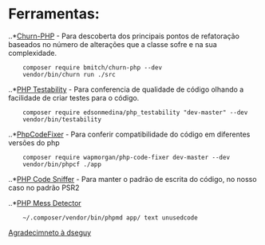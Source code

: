 # Ferramentas:

..*[Churn-PHP](https://github.com/bmitch/churn-php) - Para descoberta dos principais pontos de refatoração baseados no número de alterações que a classe sofre e na sua complexidade. 
```
    composer require bmitch/churn-php --dev
    vendor/bin/churn run ./src
```

..*[PHP Testability](https://github.com/edsonmedina/php_testability) - Para conferencia de qualidade de código olhando a facilidade de criar testes para o código.
```
    composer require edsonmedina/php_testability "dev-master" --dev
    vendor/bin/testability
```

..*[PhpCodeFixer](https://github.com/wapmorgan/PhpCodeFixer) - Para conferir compatibilidade do código em diferentes versões do php
```
    composer require wapmorgan/php-code-fixer dev-master --dev
    vendor/bin/phpcf ./app
```

..*[PHP Code Sniffer](https://github.com/squizlabs/PHP_CodeSniffer) - Para manter o padrão de escrita do código, no nosso caso no padrão PSR2

..*[PHP Mess Detector](https://github.com/phpmd/phpmd)

```
    ~/.composer/vendor/bin/phpmd app/ text unusedcode
```

[Agradecimneto à dseguy](https://github.com/exakat/php-static-analysis-tools#bugs-finders)